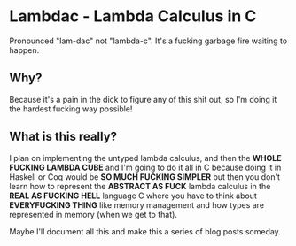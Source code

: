 # Lambdac - Lambda Calculus in C

Pronounced "lam-dac" not "lambda-c".  It's a fucking garbage fire waiting to happen.

## Why?

Because it's a pain in the dick to figure any of this shit out, so I'm doing it the hardest fucking way possible!

## What is this really?

I plan on implementing the untyped lambda calculus, and then the **WHOLE FUCKING LAMBDA CUBE** and I'm going to do it all in C because doing it in Haskell or Coq would be **SO MUCH FUCKING SIMPLER** but then you don't learn how to represent the **ABSTRACT AS FUCK** lambda calculus in the **REAL AS FUCKING HELL** language C where you have to think about **EVERYFUCKING THING** like memory management and how types are represented in memory (when we get to that).

Maybe I'll document all this and make this a series of blog posts someday.
